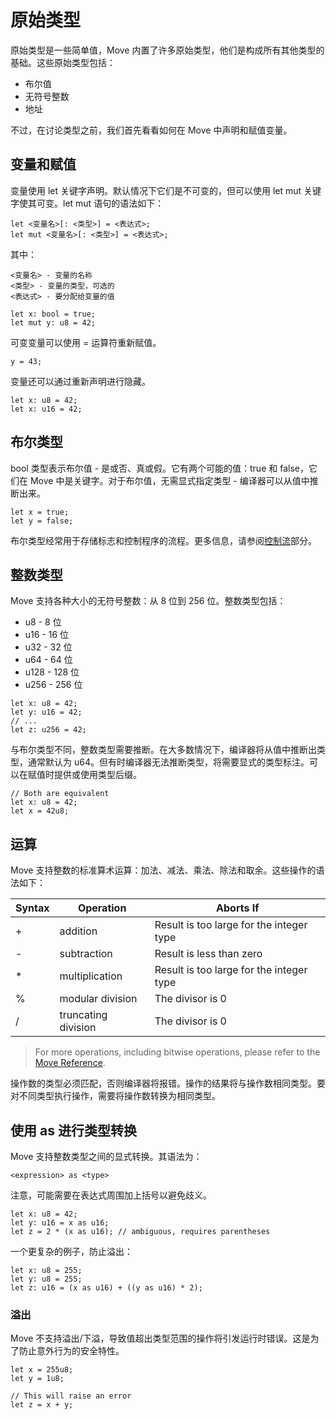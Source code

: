 # 原始类型

原始类型是一些简单值，Move 内置了许多原始类型，他们是构成所有其他类型的基础。这些原始类型包括：

- 布尔值
- 无符号整数
- 地址

不过，在讨论类型之前，我们首先看看如何在 Move 中声明和赋值变量。

## 变量和赋值

变量使用 let 关键字声明。默认情况下它们是不可变的，但可以使用 let mut 关键字使其可变。let mut 语句的语法如下：

```
let <变量名>[: <类型>] = <表达式>;
let mut <变量名>[: <类型>] = <表达式>;
```

其中：

```
<变量名> - 变量的名称
<类型> - 变量的类型，可选的
<表达式> - 要分配给变量的值
```

```move
let x: bool = true;
let mut y: u8 = 42;
```

可变变量可以使用 = 运算符重新赋值。

```move
y = 43;
```

变量还可以通过重新声明进行隐藏。

```move
let x: u8 = 42;
let x: u16 = 42;
```

## 布尔类型

bool 类型表示布尔值 - 是或否、真或假。它有两个可能的值：true 和 false，它们在 Move 中是关键字。对于布尔值，无需显式指定类型 - 编译器可以从值中推断出来。

```move
let x = true;
let y = false;
```

布尔类型经常用于存储标志和控制程序的流程。更多信息，请参阅[控制流](./control-flow.md)部分。

## 整数类型

Move 支持各种大小的无符号整数：从 8 位到 256 位。整数类型包括：

- u8 - 8 位
- u16 - 16 位
- u32 - 32 位
- u64 - 64 位
- u128 - 128 位
- u256 - 256 位

```move
let x: u8 = 42;
let y: u16 = 42;
// ...
let z: u256 = 42;
```

与布尔类型不同，整数类型需要推断。在大多数情况下，编译器将从值中推断出类型，通常默认为 u64。但有时编译器无法推断类型，将需要显式的类型标注。可以在赋值时提供或使用类型后缀。

```move
// Both are equivalent
let x: u8 = 42;
let x = 42u8;
```

## 运算

Move 支持整数的标准算术运算：加法、减法、乘法、除法和取余。这些操作的语法如下：

| Syntax | Operation           | Aborts If                                |
| ------ | ------------------- | ---------------------------------------- |
| +      | addition            | Result is too large for the integer type |
| -      | subtraction         | Result is less than zero                 |
| \*     | multiplication      | Result is too large for the integer type |
| %      | modular division    | The divisor is 0                         |
| /      | truncating division | The divisor is 0                         |

> For more operations, including bitwise operations, please refer to the
> [Move Reference](/reference/primitive-types/integers.html#bitwise).

操作数的类型必须匹配，否则编译器将报错。操作的结果将与操作数相同类型。要对不同类型执行操作，需要将操作数转换为相同类型。

## 使用 as 进行类型转换

Move 支持整数类型之间的显式转换。其语法为：

```move
<expression> as <type>
```

注意，可能需要在表达式周围加上括号以避免歧义。

```move
let x: u8 = 42;
let y: u16 = x as u16;
let z = 2 * (x as u16); // ambiguous, requires parentheses
```

一个更复杂的例子，防止溢出：

```move
let x: u8 = 255;
let y: u8 = 255;
let z: u16 = (x as u16) + ((y as u16) * 2);
```

### 溢出

Move 不支持溢出/下溢，导致值超出类型范围的操作将引发运行时错误。这是为了防止意外行为的安全特性。

```move
let x = 255u8;
let y = 1u8;

// This will raise an error
let z = x + y;
```
